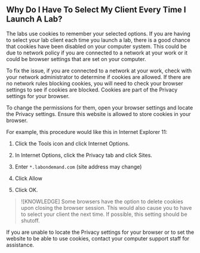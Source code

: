 ## Why Do I Have To Select My Client Every Time I Launch A Lab?

The labs use cookies to remember your selected options. If you are having to select your lab client each time you launch a lab, there is a good chance that cookies have been disabled on your computer system. This could be due to network policy if you are connected to a network at your work or it could be browser settings that are set on your computer.

To fix the issue, if you are connected to a network at your work, check with your network administrator to determine if cookies are allowed. If there are no network rules blocking cookies, you will need to check your browser settings to see if cookies are blocked. Cookies are part of the Privacy settings for your browser. 

To change the permissions for them, open your browser settings and locate the Privacy settings. Ensure this website is allowed to store cookies in your browser. 

For example, this procedure would like this in Internet Explorer 11: 

1. Click the Tools icon and click Internet Options. 

1. In Internet Options, click the Privacy tab and click Sites. 

1. Enter ```*.labondemand.com``` (site address may change) 

1. Click Allow 

1. Click OK. 

>![KNOWLEDGE] Some browsers have the option to delete cookies upon closing the browser session. This would also cause you to have to select your client the next time. If possible, this setting should be shutoff.

If you are unable to locate the Privacy settings for your browser or to set the website to be able to use cookies, contact your computer support staff for assistance.
